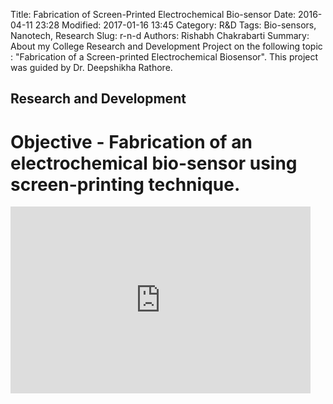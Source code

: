 Title: Fabrication of Screen-Printed Electrochemical Bio-sensor
Date: 2016-04-11 23:28
Modified: 2017-01-16 13:45
Category: R&D
Tags: Bio-sensors, Nanotech, Research
Slug: r-n-d
Authors: Rishabh Chakrabarti
Summary: About my College Research and Development Project on the following topic : "Fabrication of a Screen-printed Electrochemical Biosensor". This project was guided by Dr. Deepshikha Rathore.

## Research and Development

# Objective - Fabrication of an electrochemical bio-sensor using screen-printing technique.

<iframe src="https://docs.google.com/presentation/d/1Z_erNO3TCpC9kJ9EmaIJs6_OyWsKrVGOxaMas7Nalao/embed?start=false&loop=true&delayms=3000" frameborder="0" width="480" height="299" allowfullscreen="true" mozallowfullscreen="true" webkitallowfullscreen="true"></iframe>
